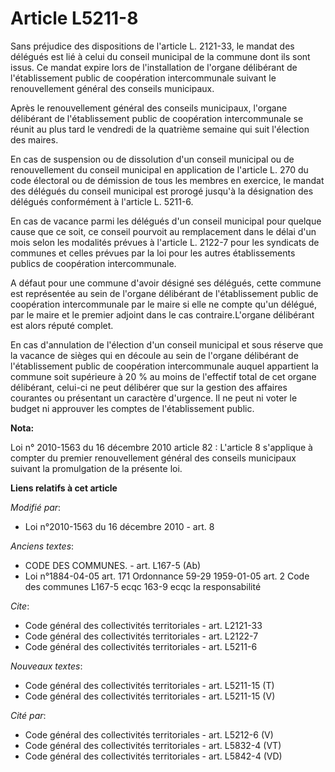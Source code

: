 # Article L5211-8

Sans préjudice des dispositions de l'article L. 2121-33, le mandat des délégués est lié à celui du conseil municipal de la
commune dont ils sont issus. Ce mandat expire lors de l'installation de l'organe délibérant de l'établissement public de
coopération intercommunale suivant le renouvellement général des conseils municipaux. 

Après le renouvellement général des conseils municipaux, l'organe délibérant de l'établissement public de coopération
intercommunale se réunit au plus tard le vendredi de la quatrième semaine qui suit l'élection des maires. 

En cas de suspension ou de dissolution d'un conseil municipal ou de renouvellement du conseil municipal en application de
l'article L. 270 du code électoral ou de démission de tous les membres en exercice, le mandat des délégués du conseil
municipal est prorogé jusqu'à la désignation des délégués conformément à l'article L. 5211-6. 

En cas de vacance parmi les délégués d'un conseil municipal pour quelque cause que ce soit, ce conseil pourvoit au
remplacement dans le délai d'un mois selon les modalités prévues à l'article L. 2122-7 pour les syndicats de communes et
celles prévues par la loi pour les autres établissements publics de coopération intercommunale.

A défaut pour une commune d'avoir désigné ses délégués, cette commune est représentée au sein de l'organe délibérant de
l'établissement public de coopération intercommunale par le maire si elle ne compte qu'un délégué, par le maire et le premier
adjoint dans le cas contraire.L'organe délibérant est alors réputé complet. 

En cas d'annulation de l'élection d'un conseil municipal et sous réserve que la vacance de sièges qui en découle au sein de
l'organe délibérant de l'établissement public de coopération intercommunale auquel appartient la commune soit supérieure à 20
% au moins de l'effectif total de cet organe délibérant, celui-ci ne peut délibérer que sur la gestion des affaires courantes
ou présentant un caractère d'urgence. Il ne peut ni voter le budget ni approuver les comptes de l'établissement public.

**Nota:**

Loi n° 2010-1563 du 16 décembre 2010 article 82 : L'article 8 s'applique à compter du premier renouvellement général des
conseils municipaux suivant la promulgation de la présente loi.

**Liens relatifs à cet article**

_Modifié par_:

  - Loi n°2010-1563 du 16 décembre 2010 - art. 8

_Anciens textes_:

  - CODE DES COMMUNES. - art. L167-5 (Ab)
  - Loi n°1884-04-05 art. 171 Ordonnance 59-29 1959-01-05 art. 2 Code des communes L167-5 ecqc 163-9 ecqc la responsabilité

_Cite_:

  - Code général des collectivités territoriales - art. L2121-33
  - Code général des collectivités territoriales - art. L2122-7
  - Code général des collectivités territoriales - art. L5211-6

_Nouveaux textes_:

  - Code général des collectivités territoriales - art. L5211-15 (T)
  - Code général des collectivités territoriales - art. L5211-15 (V)

_Cité par_:

  - Code général des collectivités territoriales - art. L5212-6 (V)
  - Code général des collectivités territoriales - art. L5832-4 (VT)
  - Code général des collectivités territoriales - art. L5842-4 (VD)
